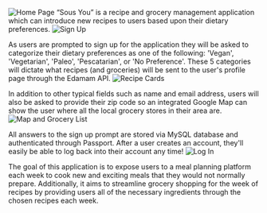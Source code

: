 ![Home Page](/images/home_page.png) 
“Sous You” is a recipe and grocery management application which can introduce new recipes to users based upon their dietary preferences. ![Sign Up](/images/sign_up.png)

As users are prompted to sign up for the application they will be asked to categorize their dietary preferences as one of the following: 'Vegan', 'Vegetarian', 'Paleo', 'Pescatarian', or 'No Preference'. These 5 categories will dictate what recipes (and groceries) will be sent to the user's profile page through the Edamam API. ![Recipe Cards](./images/recipes.png)

In addition to other typical fields such as name and email address, users will also be asked to provide their zip code so an integrated Google Map can show the user where all the local grocery stores in their area are. ![Map and Grocery List](/images/map_grocery.png)

All answers to the sign up prompt are stored via MySQL database and authenticated through Passport. After a user creates an account, they'll easily be able to log back into their account any time! ![Log In](/images/login.png)

The goal of this application is to expose users to a meal planning platform each week to cook new and exciting meals that they would not normally prepare. Additionally, it aims to streamline grocery shopping for the week of recipes by providing users all of the necessary ingredients through the chosen recipes each week.
